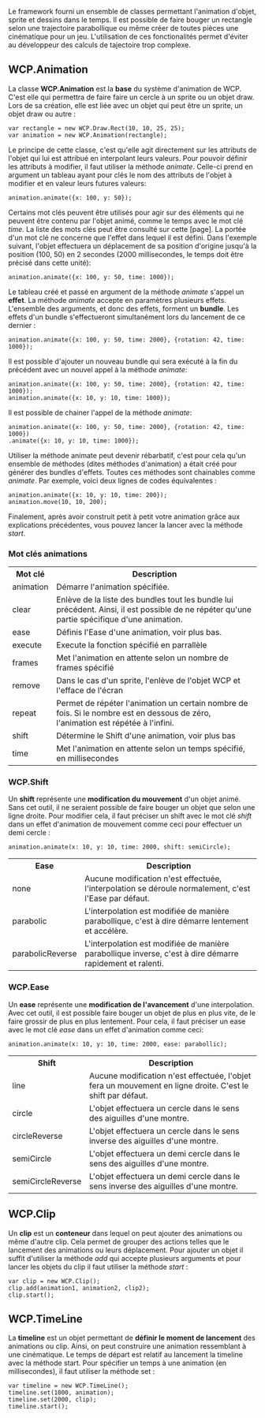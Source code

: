 
Le framework fourni un ensemble de classes permettant l'animation d'objet, sprite et dessins dans le temps. Il est possible de faire bouger un rectangle selon une trajectoire parabollique ou m&ecirc;me cr&eacute;er de toutes pi&egrave;ces une cin&eacute;matique pour un jeu. L'utilisation de ces fonctionalit&eacute;s permet d'&eacute;viter au d&eacute;veloppeur des calculs de tajectoire trop complexe.

## WCP.Animation
La classe **WCP.Animation** est la **base** du syst&egrave;me d'animation de WCP. C'est elle qui permettra de faire faire un cercle &agrave; un sprite ou un objet draw. Lors de sa cr&eacute;ation, elle est li&eacute;e avec un objet qui peut &ecirc;tre un sprite, un objet draw ou autre :

	var rectangle = new WCP.Draw.Rect(10, 10, 25, 25);
	var animation = new WCP.Animation(rectangle);
	
Le principe de cette classe, c'est qu'elle agit directement sur les attributs de l'objet qui lui est attribu&eacute; en interpolant leurs valeurs. Pour pouvoir d&eacute;finir les attributs &agrave; modifier, il faut utiliser la m&eacute;thode _animate_. Celle-ci prend en argument un tableau ayant pour cl&eacute;s le nom des attributs de l'objet &agrave; modifier et en valeur leurs futures valeurs:

	animation.animate({x: 100, y: 50});

Certains mot cl&eacute;s peuvent &ecirc;tre utilis&eacute;s pour agir sur des &eacute;l&eacute;ments qui ne peuvent &ecirc;tre contenu par l'objet anim&eacute;, comme le temps avec le mot cl&eacute; _time_. La liste des mots cl&eacute;s peut &ecirc;tre consult&eacute; sur cette [page]. La port&eacute;e d'un mot cl&eacute; ne concerne que l'effet dans lequel il est d&eacute;fini. Dans l'exemple suivant, l'objet effectuera un d&eacute;placement de sa position d'origine jusqu'&agrave; la position (100, 50) en 2 secondes (2000 millisecondes, le temps doit &ecirc;tre pr&eacute;cis&eacute; dans cette unit&eacute;):

	animation.animate({x: 100, y: 50, time: 1000});

Le tableau cr&eacute;&eacute; et pass&eacute; en argument de la m&eacute;thode _animate_ s'appel un **effet**. La m&eacute;thode _animate_ accepte en param&egrave;tres plusieurs effets. L'ensemble des arguments, et donc des effets, forment un **bundle**. Les effets d'un bundle s'effectueront simultan&eacute;ment lors du lancement de ce dernier :

	animation.animate({x: 100, y: 50, time: 2000}, {rotation: 42, time: 1000});

Il est possible d'ajouter un nouveau bundle qui sera ex&eacute;cut&eacute; &agrave; la fin du pr&eacute;c&eacute;dent avec un nouvel appel &agrave; la m&eacute;thode _animate_:

	animation.animate({x: 100, y: 50, time: 2000}, {rotation: 42, time: 1000});
	animation.animate({x: 10, y: 10, time: 1000});

Il est possible de chainer l'appel de la m&eacute;thode _animate_:

	animation.animate({x: 100, y: 50, time: 2000}, {rotation: 42, time: 1000})
	.animate({x: 10, y: 10, time: 1000});

Utiliser la m&eacute;thode animate peut devenir r&eacute;barbatif, c'est pour cela qu'un ensemble de m&eacute;thodes (dites m&eacute;thodes d'animation) a &eacute;tait cr&eacute;&eacute; pour g&eacute;n&eacute;rer des bundles d'effets. Toutes ces m&eacute;thodes sont chainables comme _animate_. Par exemple, voici deux lignes de codes &eacute;quivalentes :

	animation.animate({x: 10, y: 10, time: 200});
	animation.move(10, 10, 200);
	
Finalement, apr&egrave;s avoir construit petit &agrave; petit votre animation gr&acirc;ce aux explications pr&eacute;c&eacute;dentes, vous pouvez lancer la lancer avec la m&eacute;thode _start_.

### Mot cl&eacute;s animations

<table>
	<tr>
		<th>Mot cl&eacute;</th>
		<th>Description</th>
	</tr>
	<tr>
		<td>animation</td>
		<td>D&eacute;marre l'animation sp&eacute;cifi&eacute;e.</td>
	</tr>
	<tr>
		<td>clear</td>
		<td>Enl&egrave;ve de la liste des bundles tout les bundle lui pr&eacute;c&eacute;dent. Ainsi, il est possible de ne r&eacute;p&eacute;ter qu'une partie sp&eacute;cifique d'une animation.</td>
	</tr>
	<tr>
		<td>ease</td>
		<td>D&eacute;finis l'Ease d'une animation, voir plus bas.</td>
	</tr>
	<tr>
		<td>execute</td>
		<td>Execute la fonction sp&eacute;cifi&eacute; en parrall&egrave;le</td>
	</tr>
	<tr>
		<td>frames</td>
		<td>Met l'animation en attente selon un nombre de frames sp&eacute;cifi&eacute;</td>
	</tr>
	<tr>
		<td>remove</td>
		<td>Dans le cas d'un sprite, l'enl&egrave;ve de l'objet WCP et l'efface de l'&eacute;cran</td>
	</tr>
	<tr>
		<td>repeat</td>
		<td>Permet de r&eacute;p&eacute;ter l'animation un certain nombre de fois. Si le nombre est en dessous de z&eacute;ro, l'animation est r&eacute;p&eacute;t&eacute;e &agrave; l'infini.</td>
	</tr>
	<tr>
		<td>shift</td>
		<td>D&eacute;termine le Shift d'une animation, voir plus bas</td>
	</tr>
	<tr>
		<td>time</td>
		<td>Met l'animation en attente selon un temps sp&eacute;cifi&eacute;, en millisecondes</td>
	</tr>
</table>

### WCP.Shift
Un **shift** repr&eacute;sente une **modification du mouvement** d'un objet anim&eacute;. Sans cet outil, il ne seraient possible de faire bouger un objet que selon une ligne droite. Pour modifier cela, il faut pr&eacute;ciser un shift avec le mot cl&eacute; _shift_ dans un effet d'animation de mouvement comme ceci pour effectuer un demi cercle :

	animation.animate(x: 10, y: 10, time: 2000, shift: semiCircle);

<table>
	<tr>
		<th>Ease</th>
		<th>Description</th>
	</tr>
	<tr>
		<td>none</td>
		<td>Aucune modification n'est effectu&eacute;e, l'interpolation se d&eacute;roule normalement, c'est l'Ease par d&eacute;faut.</td>
	</tr>
	<tr>
		<td>parabolic</td>
		<td>L'interpolation est modifi&eacute;e de mani&egrave;re parabollique, c'est &agrave; dire d&eacute;marre lentement et acc&eacute;l&egrave;re.</td>
	</tr>
	<tr>
		<td>parabolicReverse</td>
		<td>L'interpolation est modifi&eacute;e de mani&egrave;re parabollique inverse, c'est &agrave; dire d&eacute;marre rapidement et ralenti.</td>
	</tr>
</table>

### WCP.Ease
Un **ease** repr&eacute;sente une **modification de l'avancement** d'une interpolation. Avec cet outil, il est possible faire bouger un objet de plus en plus vite, de le faire grossir de plus en plus lentement. Pour cela, il faut pr&eacute;ciser un ease avec le mot cl&eacute; _ease_ dans un effet d'animation comme ceci:

	animation.animate(x: 10, y: 10, time: 2000, ease: parabollic);

<table>
	<tr>
		<th>Shift</th>
		<th>Description</th>
	</tr>
	<tr>
		<td>line</td>
		<td>Aucune modification n'est effectu&eacute;e, l'objet fera un mouvement en ligne droite. C'est le shift par d&eacute;faut.</td>
	</tr>
	<tr>
		<td>circle</td>
		<td>L'objet effectuera un cercle dans le sens des aiguilles d'une montre.</td>
	</tr>
	<tr>
		<td>circleReverse</td>
		<td>L'objet effectuera un cercle dans le sens inverse des aiguilles d'une montre.</td>
	</tr>
	<tr>
		<td>semiCircle</td>
		<td>L'objet effectuera un demi cercle dans le sens des aiguilles d'une montre.</td>
	</tr>
	<tr>
		<td>semiCircleReverse</td>
		<td>L'objet effectuera un demi cercle dans le sens inverse des aiguilles d'une montre.</td>
	</tr>
</table>

## WCP.Clip
Un **clip** est un **conteneur** dans lequel on peut ajouter des animations ou m&ecirc;me d'autre clip. Cela permet de grouper des actions telles que le lancement des animations ou leurs d&eacute;placement. Pour ajouter un objet il suffit d'utiliser la m&eacute;thode _add_ qui accepte plusieurs arguments et pour lancer les objets du clip il faut utiliser la m&eacute;thode _start_ :

	var clip = new WCP.Clip();
	clip.add(animation1, animation2, clip2);
	clip.start();
	
## WCP.TimeLine
La **timeline** est un objet permettant de **d&eacute;finir le moment de lancement** des animations ou clip. Ainsi, on peut construire une animation ressemblant &agrave; une cin&eacute;matique. Le temps de d&eacute;part est relatif au lancement la timeline avec la m&eacute;thode start. Pour sp&eacute;cifier un temps &agrave; une animation (en millisecondes), il faut utiliser la m&eacute;thode set :

	var timeline = new WCP.TimeLine();
	timeline.set(1000, animation);
	timeline.set(2000, clip);
	timeline.start();
